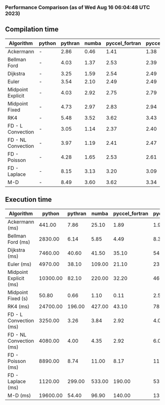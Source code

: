 ### Performance Comparison (as of Wed Aug 16 06:04:48 UTC 2023)
## Compilation time
Algorithm                 | python                    | pythran                   | numba                     | pyccel_fortran            | pyccel_c                 
------------------------- | ------------------------- | ------------------------- | ------------------------- | ------------------------- | -------------------------
Ackermann                 | -                         | 2.86                      | 0.46                      | 1.41                      | 1.38                     
Bellman Ford              | -                         | 4.03                      | 1.37                      | 2.53                      | 2.39                     
Dijkstra                  | -                         | 3.25                      | 1.59                      | 2.54                      | 2.49                     
Euler                     | -                         | 3.54                      | 2.10                      | 2.49                      | 2.49                     
Midpoint Explicit         | -                         | 4.03                      | 2.92                      | 2.75                      | 2.79                     
Midpoint Fixed            | -                         | 4.73                      | 2.97                      | 2.83                      | 2.94                     
RK4                       | -                         | 5.48                      | 3.52                      | 3.62                      | 3.43                     
FD - L Convection         | -                         | 3.05                      | 1.14                      | 2.37                      | 2.40                     
FD - NL Convection        | -                         | 3.97                      | 1.19                      | 2.41                      | 2.47                     
FD - Poisson              | -                         | 4.28                      | 1.65                      | 2.53                      | 2.61                     
FD - Laplace              | -                         | 8.15                      | 3.13                      | 3.20                      | 3.09                     
M-D                       | -                         | 8.49                      | 3.60                      | 3.62                      | 3.34                     

## Execution time
Algorithm                 | python                    | pythran                   | numba                     | pyccel_fortran            | pyccel_c                 
------------------------- | ------------------------- | ------------------------- | ------------------------- | ------------------------- | -------------------------
Ackermann (ms)            | 441.00                    | 7.86                      | 25.10                     | 1.89                      | 1.93                     
Bellman Ford (ms)         | 2830.00                   | 6.14                      | 5.85                      | 4.49                      | 8.39                     
Dijkstra (ms)             | 7460.00                   | 40.60                     | 41.50                     | 35.10                     | 54.00                    
Euler (ms)                | 4970.00                   | 38.10                     | 109.00                    | 21.10                     | 235.00                   
Midpoint Explicit (ms)    | 10300.00                  | 82.10                     | 220.00                    | 32.20                     | 467.00                   
Midpoint Fixed (s)        | 50.80                     | 0.66                      | 1.10                      | 0.11                      | 2.53                     
RK4 (ms)                  | 24700.00                  | 196.00                    | 427.00                    | 43.10                     | 789.00                   
FD - L Convection (ms)    | 3250.00                   | 3.26                      | 3.84                      | 2.92                      | 4.00                     
FD - NL Convection (ms)   | 4080.00                   | 4.00                      | 4.35                      | 2.92                      | 6.03                     
FD - Poisson (ms)         | 8890.00                   | 8.74                      | 11.00                     | 8.17                      | 11.10                    
FD - Laplace (ms)         | 1120.00                   | 299.00                    | 533.00                    | 190.00                    | 536.00                   
M-D (ms)                  | 19600.00                  | 54.40                     | 96.90                     | 140.00                    | 134.00                   
